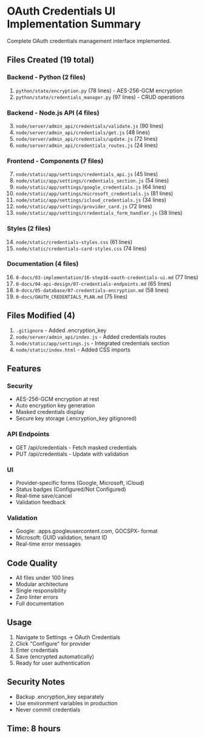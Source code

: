 # OAuth Credentials UI Implementation Summary

Complete OAuth credentials management interface implemented.

## Files Created (19 total)

### Backend - Python (2 files)
1. `python/state/encryption.py` (78 lines) - AES-256-GCM encryption
2. `python/state/credentials_manager.py` (97 lines) - CRUD operations

### Backend - Node.js API (4 files)
3. `node/server/admin_api/credentials/validate.js` (90 lines)
4. `node/server/admin_api/credentials/get.js` (48 lines)
5. `node/server/admin_api/credentials/update.js` (72 lines)
6. `node/server/admin_api/credentials_routes.js` (24 lines)

### Frontend - Components (7 files)
7. `node/static/app/settings/credentials_api.js` (45 lines)
8. `node/static/app/settings/credentials_section.js` (54 lines)
9. `node/static/app/settings/google_credentials.js` (64 lines)
10. `node/static/app/settings/microsoft_credentials.js` (81 lines)
11. `node/static/app/settings/icloud_credentials.js` (34 lines)
12. `node/static/app/settings/provider_card.js` (72 lines)
13. `node/static/app/settings/credentials_form_handler.js` (38 lines)

### Styles (2 files)
14. `node/static/credentials-styles.css` (61 lines)
15. `node/static/credentials-card-styles.css` (74 lines)

### Documentation (4 files)
16. `0-docs/03-implementation/16-step16-oauth-credentials-ui.md` (77 lines)
17. `0-docs/04-api-design/07-credentials-endpoints.md` (65 lines)
18. `0-docs/05-database/07-credentials-encryption.md` (58 lines)
19. `0-docs/OAUTH_CREDENTIALS_PLAN.md` (75 lines)

## Files Modified (4)
1. `.gitignore` - Added .encryption_key
2. `node/server/admin_api/index.js` - Added credentials routes
3. `node/static/app/settings.js` - Integrated credentials section
4. `node/static/index.html` - Added CSS imports

## Features

### Security
- AES-256-GCM encryption at rest
- Auto encryption key generation
- Masked credentials display
- Secure key storage (.encryption_key gitignored)

### API Endpoints
- GET /api/credentials - Fetch masked credentials
- PUT /api/credentials - Update with validation

### UI
- Provider-specific forms (Google, Microsoft, iCloud)
- Status badges (Configured/Not Configured)
- Real-time save/cancel
- Validation feedback

### Validation
- Google: .apps.googleusercontent.com, GOCSPX- format
- Microsoft: GUID validation, tenant ID
- Real-time error messages

## Code Quality
- All files under 100 lines
- Modular architecture
- Single responsibility
- Zero linter errors
- Full documentation

## Usage
1. Navigate to Settings → OAuth Credentials
2. Click "Configure" for provider
3. Enter credentials
4. Save (encrypted automatically)
5. Ready for user authentication

## Security Notes
- Backup .encryption_key separately
- Use environment variables in production
- Never commit credentials

## Time: 8 hours
